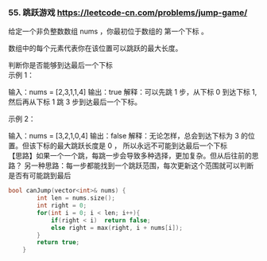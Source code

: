 ### 55. 跳跃游戏  https://leetcode-cn.com/problems/jump-game/

给定一个非负整数数组 nums ，你最初位于数组的 第一个下标 。

数组中的每个元素代表你在该位置可以跳跃的最大长度。

判断你是否能够到达最后一个下标  
示例 1：

输入：nums = [2,3,1,1,4]
输出：true
解释：可以先跳 1 步，从下标 0 到达下标 1, 然后再从下标 1 跳 3 步到达最后一个下标。

示例 2：

输入：nums = [3,2,1,0,4]
输出：false
解释：无论怎样，总会到达下标为 3 的位置。但该下标的最大跳跃长度是 0 ， 所以永远不可能到达最后一个下标  
【思路】如果一个一个跳，每跳一步会导致多种选择，更加复杂。但从后往前的思路？
另一种思路：每一步都能找到一个跳跃范围，每次更新这个范围就可以判断是否有可能跳到最后  
```c++
bool canJump(vector<int>& nums) {
        int len = nums.size();
        int right = 0;
        for(int i = 0; i < len; i++){
            if(right < i)  return false;
            else right = max(right, i + nums[i]);
        }
        return true;
    }
```
